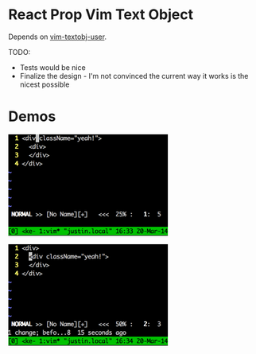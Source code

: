 React Prop Vim Text Object
==========================

Depends on [vim-textobj-user](https://github.com/kana/vim-textobj-user).

TODO:

* Tests would be nice
* Finalize the design - I'm not convinced the current way it works is the nicest possible

Demos
=====

![](pics/vimdemo.gif)

![](pics/vimdemo2.gif)

